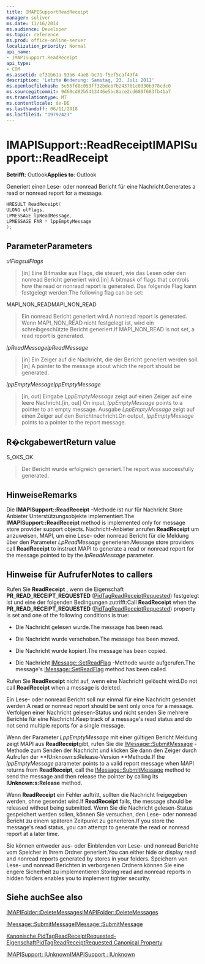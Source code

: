 ```yaml
---
title: IMAPISupportReadReceipt
manager: soliver
ms.date: 11/16/2014
ms.audience: Developer
ms.topic: reference
ms.prod: office-online-server
localization_priority: Normal
api_name:
- IMAPISupport.ReadReceipt
api_type:
- COM
ms.assetid: ef31b61a-93b6-4ae8-bc71-f5ef5caf43f4
description: 'Letzte �nderung: Samstag, 23. Juli 2011'
ms.openlocfilehash: 5e56fd8c053ff32bdeb7b243701c0330b378cdc0
ms.sourcegitcommit: 9d60cd82b5413446e5bc8ace2cd689f683fb41a7
ms.translationtype: MT
ms.contentlocale: de-DE
ms.lasthandoff: 06/11/2018
ms.locfileid: "19792423"
---
```

# <a name="imapisupportreadreceipt"></a><span data-ttu-id="5e5af-103">IMAPISupport::ReadReceipt</span><span class="sxs-lookup"><span data-stu-id="5e5af-103">IMAPISupport::ReadReceipt</span></span>

  
  
<span data-ttu-id="5e5af-104">**Betrifft**: Outlook</span><span class="sxs-lookup"><span data-stu-id="5e5af-104">**Applies to**: Outlook</span></span> 
  
<span data-ttu-id="5e5af-105">Generiert einen Lese- oder nonread Bericht für eine Nachricht.</span><span class="sxs-lookup"><span data-stu-id="5e5af-105">Generates a read or nonread report for a message.</span></span>
  
```cpp
HRESULT ReadReceipt(
ULONG ulFlags,
LPMESSAGE lpReadMessage,
LPMESSAGE FAR * lppEmptyMessage
);
```

## <a name="parameters"></a><span data-ttu-id="5e5af-106">Parameter</span><span class="sxs-lookup"><span data-stu-id="5e5af-106">Parameters</span></span>

 <span data-ttu-id="5e5af-107">_ulFlags_</span><span class="sxs-lookup"><span data-stu-id="5e5af-107">_ulFlags_</span></span>
  
> <span data-ttu-id="5e5af-108">[in] Eine Bitmaske aus Flags, die steuert, wie das Lesen oder den nonread Bericht generiert wird.</span><span class="sxs-lookup"><span data-stu-id="5e5af-108">[in] A bitmask of flags that controls how the read or nonread report is generated.</span></span> <span data-ttu-id="5e5af-109">Das folgende Flag kann festgelegt werden:</span><span class="sxs-lookup"><span data-stu-id="5e5af-109">The following flag can be set:</span></span>
    
<span data-ttu-id="5e5af-110">MAPI_NON_READ</span><span class="sxs-lookup"><span data-stu-id="5e5af-110">MAPI_NON_READ</span></span> 
  
> <span data-ttu-id="5e5af-111">Ein nonread Bericht generiert wird.</span><span class="sxs-lookup"><span data-stu-id="5e5af-111">A nonread report is generated.</span></span> <span data-ttu-id="5e5af-112">Wenn MAPI_NON_READ nicht festgelegt ist, wird ein schreibgeschützte Bericht generiert.</span><span class="sxs-lookup"><span data-stu-id="5e5af-112">If MAPI_NON_READ is not set, a read report is generated.</span></span>
    
 <span data-ttu-id="5e5af-113">_lpReadMessage_</span><span class="sxs-lookup"><span data-stu-id="5e5af-113">_lpReadMessage_</span></span>
  
> <span data-ttu-id="5e5af-114">[in] Ein Zeiger auf die Nachricht, die der Bericht generiert werden soll.</span><span class="sxs-lookup"><span data-stu-id="5e5af-114">[in] A pointer to the message about which the report should be generated.</span></span>
    
 <span data-ttu-id="5e5af-115">_lppEmptyMessage_</span><span class="sxs-lookup"><span data-stu-id="5e5af-115">_lppEmptyMessage_</span></span>
  
> <span data-ttu-id="5e5af-116">[in, out] Eingabe _LppEmptyMessage_ zeigt auf einen Zeiger auf eine leere Nachricht.</span><span class="sxs-lookup"><span data-stu-id="5e5af-116">[in, out] On input,  _lppEmptyMessage_ points to a pointer to an empty message.</span></span> <span data-ttu-id="5e5af-117">Ausgabe _LppEmptyMessage_ zeigt auf einen Zeiger auf den Berichtnachricht.</span><span class="sxs-lookup"><span data-stu-id="5e5af-117">On output,  _lppEmptyMessage_ points to a pointer to the report message.</span></span> 
    
## <a name="return-value"></a><span data-ttu-id="5e5af-118">R�ckgabewert</span><span class="sxs-lookup"><span data-stu-id="5e5af-118">Return value</span></span>

<span data-ttu-id="5e5af-119">S_OK</span><span class="sxs-lookup"><span data-stu-id="5e5af-119">S_OK</span></span> 
  
> <span data-ttu-id="5e5af-120">Der Bericht wurde erfolgreich generiert.</span><span class="sxs-lookup"><span data-stu-id="5e5af-120">The report was successfully generated.</span></span>
    
## <a name="remarks"></a><span data-ttu-id="5e5af-121">Hinweise</span><span class="sxs-lookup"><span data-stu-id="5e5af-121">Remarks</span></span>

<span data-ttu-id="5e5af-122">Die **IMAPISupport::ReadReceipt** -Methode ist nur für Nachricht Store Anbieter Unterstützungsobjekte implementiert.</span><span class="sxs-lookup"><span data-stu-id="5e5af-122">The **IMAPISupport::ReadReceipt** method is implemented only for message store provider support objects.</span></span> <span data-ttu-id="5e5af-123">Nachricht-Anbieter anrufen **ReadReceipt** um anzuweisen, MAPI, um eine Lese- oder nonread Bericht für die Meldung über den Parameter _LpReadMessage_ generieren.</span><span class="sxs-lookup"><span data-stu-id="5e5af-123">Message store providers call **ReadReceipt** to instruct MAPI to generate a read or nonread report for the message pointed to by the  _lpReadMessage_ parameter.</span></span> 
  
## <a name="notes-to-callers"></a><span data-ttu-id="5e5af-124">Hinweise für Aufrufer</span><span class="sxs-lookup"><span data-stu-id="5e5af-124">Notes to callers</span></span>

<span data-ttu-id="5e5af-125">Rufen Sie **ReadReceipt** , wenn die Eigenschaft **PR_READ_RECEIPT_REQUESTED** ([PidTagReadReceiptRequested](pidtagreadreceiptrequested-canonical-property.md)) festgelegt ist und eine der folgenden Bedingungen zutrifft:</span><span class="sxs-lookup"><span data-stu-id="5e5af-125">Call **ReadReceipt** when the **PR_READ_RECEIPT_REQUESTED** ([PidTagReadReceiptRequested](pidtagreadreceiptrequested-canonical-property.md)) property is set and one of the following conditions is true:</span></span>
  
- <span data-ttu-id="5e5af-126">Die Nachricht gelesen wurde.</span><span class="sxs-lookup"><span data-stu-id="5e5af-126">The message has been read.</span></span>
    
- <span data-ttu-id="5e5af-127">Die Nachricht wurde verschoben.</span><span class="sxs-lookup"><span data-stu-id="5e5af-127">The message has been moved.</span></span>
    
- <span data-ttu-id="5e5af-128">Die Nachricht wurde kopiert.</span><span class="sxs-lookup"><span data-stu-id="5e5af-128">The message has been copied.</span></span>
    
- <span data-ttu-id="5e5af-129">Die Nachricht [IMessage::SetReadFlag](imessage-setreadflag.md) -Methode wurde aufgerufen.</span><span class="sxs-lookup"><span data-stu-id="5e5af-129">The message's [IMessage::SetReadFlag](imessage-setreadflag.md) method has been called.</span></span> 
    
<span data-ttu-id="5e5af-130">Rufen Sie **ReadReceipt** nicht auf, wenn eine Nachricht gelöscht wird.</span><span class="sxs-lookup"><span data-stu-id="5e5af-130">Do not call **ReadReceipt** when a message is deleted.</span></span> 
  
<span data-ttu-id="5e5af-131">Ein Lese- oder nonread Bericht soll nur einmal für eine Nachricht gesendet werden.</span><span class="sxs-lookup"><span data-stu-id="5e5af-131">A read or nonread report should be sent only once for a message.</span></span> <span data-ttu-id="5e5af-132">Verfolgen einer Nachricht gelesen-Status und nicht senden Sie mehrere Berichte für eine Nachricht.</span><span class="sxs-lookup"><span data-stu-id="5e5af-132">Keep track of a message's read status and do not send multiple reports for a single message.</span></span>
  
<span data-ttu-id="5e5af-133">Wenn der Parameter _LppEmptyMessage_ mit einer gültigen Bericht Meldung zeigt MAPI aus **ReadReceipt**gibt, rufen Sie die [IMessage::SubmitMessage](imessage-submitmessage.md) -Methode zum Senden der Nachricht und klicken Sie dann den Zeiger durch Aufrufen der **IUnknown:s:Release-Version **Methode.</span><span class="sxs-lookup"><span data-stu-id="5e5af-133">If the  _lppEmptyMessage_ parameter points to a valid report message when MAPI returns from **ReadReceipt**, call the [IMessage::SubmitMessage](imessage-submitmessage.md) method to send the message and then release the pointer by calling its **IUnknown:s:Release** method.</span></span> 
  
<span data-ttu-id="5e5af-134">Wenn **ReadReceipt** ein Fehler auftritt, sollten die Nachricht freigegeben werden, ohne gesendet wird.</span><span class="sxs-lookup"><span data-stu-id="5e5af-134">If **ReadReceipt** fails, the message should be released without being submitted.</span></span> <span data-ttu-id="5e5af-135">Wenn Sie die Nachricht gelesen-Status gespeichert werden sollen, können Sie versuchen, den Lese- oder nonread Bericht zu einem späteren Zeitpunkt zu generieren.</span><span class="sxs-lookup"><span data-stu-id="5e5af-135">If you store the message's read status, you can attempt to generate the read or nonread report at a later time.</span></span> 
  
<span data-ttu-id="5e5af-136">Sie können entweder aus- oder Einblenden von Lese- und nonread Berichte vom Speicher in Ihrem Ordner generiert.</span><span class="sxs-lookup"><span data-stu-id="5e5af-136">You can either hide or display read and nonread reports generated by stores in your folders.</span></span> <span data-ttu-id="5e5af-137">Speichern von Lese- und nonread Berichten in verborgenen Ordnern können Sie eine engere Sicherheit zu implementieren.</span><span class="sxs-lookup"><span data-stu-id="5e5af-137">Storing read and nonread reports in hidden folders enables you to implement tighter security.</span></span>
  
## <a name="see-also"></a><span data-ttu-id="5e5af-138">Siehe auch</span><span class="sxs-lookup"><span data-stu-id="5e5af-138">See also</span></span>



[<span data-ttu-id="5e5af-139">IMAPIFolder::DeleteMessages</span><span class="sxs-lookup"><span data-stu-id="5e5af-139">IMAPIFolder::DeleteMessages</span></span>](imapifolder-deletemessages.md)
  
[<span data-ttu-id="5e5af-140">IMessage::SubmitMessage</span><span class="sxs-lookup"><span data-stu-id="5e5af-140">IMessage::SubmitMessage</span></span>](imessage-submitmessage.md)
  
[<span data-ttu-id="5e5af-141">Kanonische PidTagReadReceiptRequested-Eigenschaft</span><span class="sxs-lookup"><span data-stu-id="5e5af-141">PidTagReadReceiptRequested Canonical Property</span></span>](pidtagreadreceiptrequested-canonical-property.md)
  
[<span data-ttu-id="5e5af-142">IMAPISupport: IUnknown</span><span class="sxs-lookup"><span data-stu-id="5e5af-142">IMAPISupport : IUnknown</span></span>](imapisupportiunknown.md)

